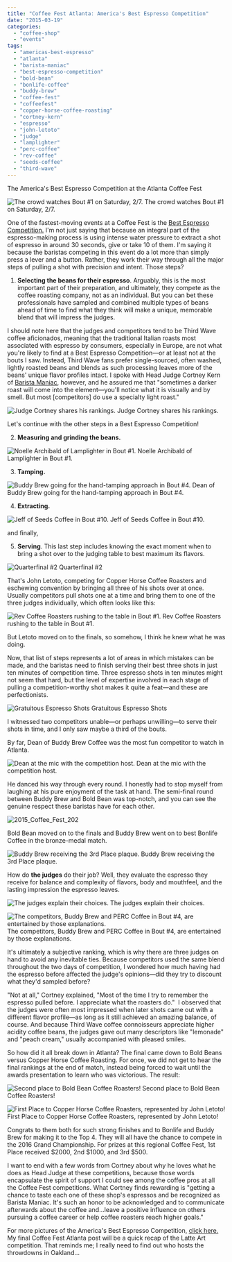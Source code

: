 ```yaml
---
title: "Coffee Fest Atlanta: America's Best Espresso Competition"
date: "2015-03-19"
categories:
  - "coffee-shop"
  - "events"
tags:
  - "americas-best-espresso"
  - "atlanta"
  - "barista-maniac"
  - "best-espresso-competition"
  - "bold-bean"
  - "bonlife-coffee"
  - "buddy-brew"
  - "coffee-fest"
  - "coffeefest"
  - "copper-horse-coffee-roasting"
  - "cortney-kern"
  - "espresso"
  - "john-letoto"
  - "judge"
  - "lamplighter"
  - "perc-coffee"
  - "rev-coffee"
  - "seeds-coffee"
  - "third-wave"
---
```


The America's Best Espresso Competition at the Atlanta Coffee Fest




<div class="caption">

![The crowd watches Bout #1 on Saturday, 2/7.](http://s3.amazonaws.com/thegourmez-wpmedia/2015/03/2015_Coffee_Fest_107.jpg) The crowd watches Bout #1 on Saturday, 2/7.</div>


One of the fastest-moving events at a Coffee Fest is the [Best Espresso Competition.](http://www.coffeefest.com/EspressoCompetition.aspx) I'm not just saying that because an integral part of the espresso-making process is using intense water pressure to extract a shot of espresso in around 30 seconds, give or take 10 of them. I'm saying it because the baristas competing in this event do a lot more than simply press a lever and a button. Rather, they work their way through all the major steps of pulling a shot with precision and intent. Those steps?

1. **Selecting the beans for their espresso**. Arguably, this is the most important part of their preparation, and ultimately, they compete as the coffee roasting company, not as an individual. But you can bet these professionals have sampled and combined multiple types of beans ahead of time to find what they think will make a unique, memorable blend that will impress the judges.

I should note here that the judges and competitors tend to be Third Wave coffee aficionados, meaning that the traditional Italian roasts most associated with espresso by consumers, especially in Europe, are not what you're likely to find at a Best Espresso Competition—or at least not at the bouts I saw. Instead, Third Wave fans prefer single-sourced, often washed, lightly roasted beans and blends as such processing leaves more of the beans' unique flavor profiles intact. I spoke with Head Judge Cortney Kern of [Barista Maniac](http://www.baristamaniac.com/), however, and he assured me that "sometimes a darker roast will come into the element—you'll notice what it is visually and by smell. But most \[competitors\] do use a specialty light roast."




<div class="caption">

![Judge Cortney shares his rankings.](http://s3.amazonaws.com/thegourmez-wpmedia/2015/03/2015_Coffee_Fest_141-500x362.jpg) Judge Cortney shares his rankings.</div>


Let's continue with the other steps in a Best Espresso Competition!

2. **Measuring and grinding the beans.**




<div class="caption">

![Noelle Archibald of Lamplighter in Bout #1.](http://s3.amazonaws.com/thegourmez-wpmedia/2015/03/2015_Coffee_Fest_110-500x356.jpg) Noelle Archibald of Lamplighter in Bout #1.</div>


3. **Tamping.**




<div class="caption">

![Buddy Brew going for the hand-tamping approach in Bout #4.](http://s3.amazonaws.com/thegourmez-wpmedia/2015/03/2015_Coffee_Fest_130-500x452.jpg) Dean of Buddy Brew going for the hand-tamping approach in Bout #4.</div>


4. **Extracting.**




<div class="caption">

![Jeff of Seeds Coffee in Bout #10.](http://s3.amazonaws.com/thegourmez-wpmedia/2015/03/2015_Coffee_Fest_172-500x333.jpg) Jeff of Seeds Coffee in Bout #10.</div>


and finally,

5. **Serving**. This last step includes knowing the exact moment when to bring a shot over to the judging table to best maximum its flavors.




<div class="caption">

![Quarterfinal #2](http://s3.amazonaws.com/thegourmez-wpmedia/2015/03/2015_Coffee_Fest_209-500x439.jpg) Quarterfinal #2</div>


That's John Letoto, competing for Copper Horse Coffee Roasters and eschewing convention by bringing all three of his shots over at once. Usually competitors pull shots one at a time and bring them to one of the three judges individually, which often looks like this:




<div class="caption">

![Rev Coffee Roasters rushing to the table in Bout #1.](http://s3.amazonaws.com/thegourmez-wpmedia/2015/03/2015_Coffee_Fest_115-500x353.jpg) Rev Coffee Roasters rushing to the table in Bout #1.</div>


But Letoto moved on to the finals, so somehow, I think he knew what he was doing.

Now, that list of steps represents a lot of areas in which mistakes can be made, and the baristas need to finish serving their best three shots in just ten minutes of competition time. Three espresso shots in ten minutes might not seem that hard, but the level of expertise involved in each stage of pulling a competition-worthy shot makes it quite a feat—and these are perfectionists.




<div class="caption">

![Gratuitous Espresso Shots](http://s3.amazonaws.com/thegourmez-wpmedia/2015/03/2015_Coffee_Fest_147-500x333.jpg) Gratuitous Espresso Shots</div>


I witnessed two competitors unable—or perhaps unwilling—to serve their shots in time, and I only saw maybe a third of the bouts.

By far, Dean of Buddy Brew Coffee was the most fun competitor to watch in Atlanta.




<div class="caption">

![Dean at the mic with the competition host.](http://s3.amazonaws.com/thegourmez-wpmedia/2015/03/2015_Coffee_Fest_138-300x500.jpg) Dean at the mic with the competition host.</div>


He danced his way through every round. I honestly had to stop myself from laughing at his pure enjoyment of the task at hand. The semi-final round between Buddy Brew and Bold Bean was top-notch, and you can see the genuine respect these baristas have for each other.

![2015_Coffee_Fest_202](http://s3.amazonaws.com/thegourmez-wpmedia/2015/03/2015_Coffee_Fest_202-354x500.jpg)

Bold Bean moved on to the finals and Buddy Brew went on to best Bonlife Coffee in the bronze-medal match.




<div class="caption">

![Buddy Brew receiving the 3rd Place plaque.](http://s3.amazonaws.com/thegourmez-wpmedia/2015/03/2015_Coffee_Fest_227-500x476.jpg) Buddy Brew receiving the 3rd Place plaque.</div>


How do **the judges** do their job? Well, they evaluate the espresso they receive for balance and complexity of flavors, body and mouthfeel, and the lasting impression the espresso leaves.




<div class="caption">

![The judges explain their choices.](http://s3.amazonaws.com/thegourmez-wpmedia/2015/03/2015_Coffee_Fest_139-500x329.jpg) The judges explain their choices.</div>





<div class="caption">

![The competitors, Buddy Brew and PERC Coffee in Bout #4, are entertained by those explanations.](http://s3.amazonaws.com/thegourmez-wpmedia/2015/03/2015_Coffee_Fest_140-500x341.jpg) The competitors, Buddy Brew and PERC Coffee in Bout #4, are entertained by those explanations.</div>


It's ultimately a subjective ranking, which is why there are three judges on hand to avoid any inevitable ties. Because competitors used the same blend throughout the two days of competition, I wondered how much having had the espresso before affected the judge's opinions—did they try to discount what they'd sampled before?

"Not at all," Cortney explained, "Most of the time I try to remember the espresso pulled before. I appreciate what the roasters do."  I observed that the judges were often most impressed when later shots came out with a different flavor profile—as long as it still achieved an amazing balance, of course. And because Third Wave coffee connoisseurs appreciate higher acidity coffee beans, the judges gave out many descriptors like "lemonade" and "peach cream," usually accompanied with pleased smiles.

So how did it all break down in Atlanta? The final came down to Bold Beans versus Copper Horse Coffee Roasting. For once, we did not get to hear the final rankings at the end of match, instead being forced to wait until the awards presentation to learn who was victorious. The result:




<div class="caption">

![Second place to Bold Bean Coffee Roasters!](http://s3.amazonaws.com/thegourmez-wpmedia/2015/03/2015_Coffee_Fest_228-444x500.jpg) Second place to Bold Bean Coffee Roasters!</div>





<div class="caption">

![ First Place to Copper Horse Coffee Roasters, represented by John Letoto!](http://s3.amazonaws.com/thegourmez-wpmedia/2015/03/2015_Coffee_Fest_229-413x500.jpg) First Place to Copper Horse Coffee Roasters, represented by John Letoto!</div>


Congrats to them both for such strong finishes and to Bonlife and Buddy Brew for making it to the Top 4. They will all have the chance to compete in the 2016 Grand Championship. For prizes at this regional Coffee Fest, 1st Place received $2000, 2nd $1000, and 3rd $500.

I want to end with a few words from Cortney about why he loves what he does as Head Judge at these competitions, because those words encapsulate the spirit of support I could see among the coffee pros at all the Coffee Fest competitions. What Cortney finds rewarding is "getting a chance to taste each one of these shop's espressos and be recognized as Barista Maniac. It's such an honor to be acknowledged and to communicate afterwards about the coffee and…leave a positive influence on others pursuing a coffee career or help coffee roasters reach higher goals."

For more pictures of the America's Best Espresso Competition, [click here.](https://www.facebook.com/media/set/?set=a.10152754043299607.1073741941.567409606&type=1&l=240fa23f94) My final Coffee Fest Atlanta post will be a quick recap of the Latte Art competition. That reminds me; I really need to find out who hosts the throwdowns in Oakland…

